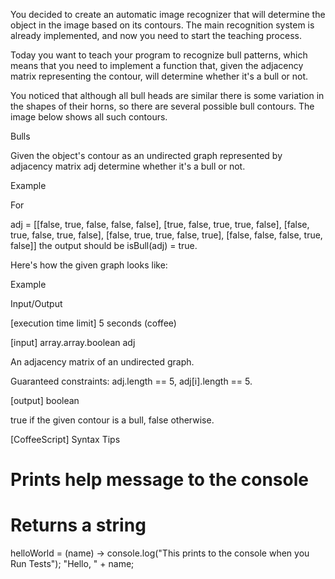 You decided to create an automatic image recognizer that will determine the object in the image based on its contours. The main recognition system is already implemented, and now you need to start the teaching process.

Today you want to teach your program to recognize bull patterns, which means that you need to implement a function that, given the adjacency matrix representing the contour, will determine whether it's a bull or not.

You noticed that although all bull heads are similar there is some variation in the shapes of their horns, so there are several possible bull contours. The image below shows all such contours.

Bulls

Given the object's contour as an undirected graph represented by adjacency matrix adj determine whether it's a bull or not.

Example

For

adj = [[false, true, false, false, false],
       [true, false, true, true, false],
       [false, true, false, true, false],
       [false, true, true, false, true],
       [false, false, false, true, false]]
the output should be
isBull(adj) = true.

Here's how the given graph looks like:

Example

Input/Output

[execution time limit] 5 seconds (coffee)

[input] array.array.boolean adj

An adjacency matrix of an undirected graph.

Guaranteed constraints:
adj.length == 5,
adj[i].length == 5.

[output] boolean

true if the given contour is a bull, false otherwise.

[CoffeeScript] Syntax Tips

# Prints help message to the console
# Returns a string
helloWorld = (name) ->
    console.log("This prints to the console when you Run Tests");
    "Hello, " + name;
